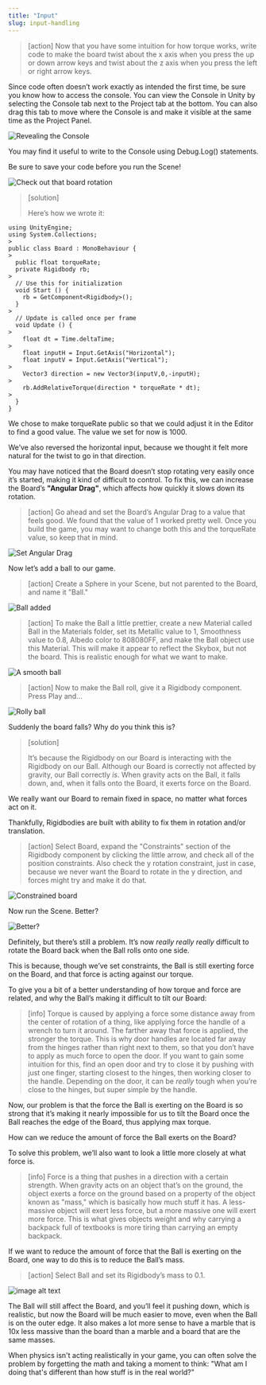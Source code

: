 ```yaml
---
title: "Input"
slug: input-handling
---
```


> [action] Now that you have some intuition for how torque works, write code to make the board twist about the x axis when you press the up or down arrow keys and twist about the z axis when you press the left or right arrow keys.

Since code often doesn’t work exactly as intended the first time, be sure you know how to access the console. You can view the Console in Unity by selecting the Console tab next to the Project tab at the bottom. You can also drag this tab to move where the Console is and make it visible at the same time as the Project Panel.

![Revealing the Console](../assets/image25.gif)

You may find it useful to write to the Console using Debug.Log() statements.

Be sure to save your code before you run the Scene!

![Check out that board rotation](../assets/image39.gif)

<!-- again (and later too), this should use FixedUpdate for physics -->

> [solution]
>
>Here’s how we wrote it:
>
```
using UnityEngine;
using System.Collections;
>
public class Board : MonoBehaviour {
>
  public float torqueRate;
  private Rigidbody rb;
>
  // Use this for initialization
  void Start () {
    rb = GetComponent<Rigidbody>();
  }
>
  // Update is called once per frame
  void Update () {
>
    float dt = Time.deltaTime;
>
    float inputH = Input.GetAxis("Horizontal");
    float inputV = Input.GetAxis("Vertical");
>
    Vector3 direction = new Vector3(inputV,0,-inputH);
>
    rb.AddRelativeTorque(direction * torqueRate * dt);
>
  }
}
```
>
>
We chose to make torqueRate public so that we could adjust it in the Editor to find a good value. The value we set for now is 1000.
>
We’ve also reversed the horizontal input, because we thought it felt more natural for the twist to go in that direction.

You may have noticed that the Board doesn’t stop rotating very easily once it’s started, making it kind of difficult to control. To fix this, we can increase the Board’s **"Angular Drag"**, which affects how quickly it slows down its rotation.

> [action] Go ahead and set the Board’s Angular Drag to a value that feels good. We found that the value of 1 worked pretty well. Once you build the game, you may want to change both this and the torqueRate value, so keep that in mind.

![Set Angular Drag](../assets/image_19.png)

Now let’s add a ball to our game.

> [action]
>Create a Sphere in your Scene, but not parented to the Board, and name it "Ball."

![Ball added](../assets/image_20.png)

> [action]
>To make the Ball a little prettier, create a new Material called Ball in the Materials folder, set its Metallic value to 1, Smoothness value to 0.8, Albedo color to 808080FF, and make the Ball object use this Material. This will make it appear to reflect the Skybox, but not the board. This is realistic enough for what we want to make.

![A smooth ball](../assets/image_21.png)

> [action]
>Now to make the Ball roll, give it a Rigidbody component. Press Play and…

![Rolly ball](../assets/image57.gif)

Suddenly the board falls?  Why do you think this is?

> [solution]
>
>It’s because the Rigidbody on our Board is interacting with the Rigidbody on our Ball. Although our Board is correctly not affected by gravity, our Ball correctly *is*. When gravity acts on the Ball, it falls down, and, when it falls onto the Board, it exerts force on the Board.

We really want our Board to remain fixed in space, no matter what forces act on it.

Thankfully, Rigidbodies are built with ability to fix them in rotation and/or translation.

> [action] Select Board, expand the "Constraints" section of the Rigidbody component by clicking the little arrow, and check all of the position constraints. Also check the y rotation constraint, just in case, because we never want the Board to rotate in the y direction, and forces might try and make it do that.

![Constrained board](../assets/image_23.png)

Now run the Scene. Better?

![Better?](../assets/image37.gif)

Definitely, but there’s still a problem. It’s now *really really really* difficult to rotate the Board back when the Ball rolls onto one side.

This is because, though we’ve set constraints, the Ball is still exerting force on the Board, and that force is acting against our torque.

To give you a bit of a better understanding of how torque and force are related, and why the Ball’s making it difficult to tilt our Board:
> [info] Torque is caused by applying a force some distance away from the center of rotation of a thing, like applying force the handle of a wrench to turn it around. The farther away that force is applied, the stronger the torque. This is why door handles are located far away from the hinges rather than right next to them, so that you don’t have to apply as much force to open the door. If you want to gain some intuition for this, find an open door and try to close it by pushing with just one finger, starting closest to the hinges, then working closer to the handle. Depending on the door, it can be *really* tough when you’re close to the hinges, but super simple by the handle.

Now, our problem is that the force the Ball is exerting on the Board is so strong that it’s making it nearly impossible for us to tilt the Board once the Ball reaches the edge of the Board, thus applying max torque.

How can we reduce the amount of force the Ball exerts on the Board?

To solve this problem, we’ll also want to look a little more closely at what force is.

> [info] Force is a thing that pushes in a direction with a certain strength. When gravity acts on an object that’s on the ground, the object exerts a force on the ground based on a property of the object known as "mass," which is basically how much stuff it has. A less-massive object will exert less force, but a more massive one will exert more force. This is what gives objects weight and why carrying a backpack full of textbooks is more tiring than carrying an empty backpack.

If we want to reduce the amount of force that the Ball is exerting on the Board, one way to do this is to reduce the Ball’s mass.

> [action] Select Ball and set its Rigidbody’s mass to 0.1.

![image alt text](../assets/image18.gif)

The Ball will still affect the Board, and you’ll feel it pushing down, which is realistic, but now the Board will be much easier to move, even when the Ball is on the outer edge. It also makes a lot more sense to have a marble that is 10x less massive than the board than a marble and a board that are the same masses.

When physics isn't acting realistically in your game, you can often solve the problem by forgetting the math and taking a moment to think: "What am I doing that's different than how stuff is in the real world?"

